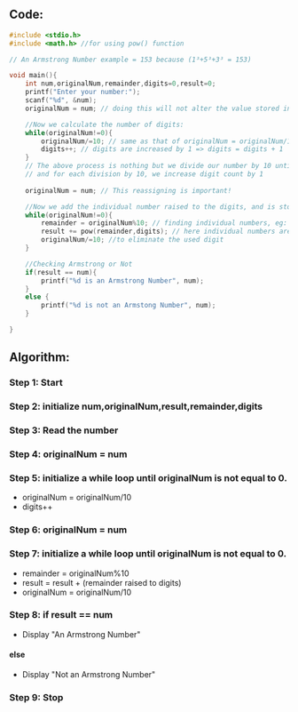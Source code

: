 ## Code:
```c
#include <stdio.h>
#include <math.h> //for using pow() function

// An Armstrong Number example = 153 because (1³+5³+3³ = 153)

void main(){
    int num,originalNum,remainder,digits=0,result=0;
    printf("Enter your number:");
    scanf("%d", &num);
    originalNum = num; // doing this will not alter the value stored in num

    //Now we calculate the number of digits:
    while(originalNum!=0){
        originalNum/=10; // same as that of originalNum = originalNum/10
        digits++; // digits are increased by 1 => digits = digits + 1
    }
    // The above process is nothing but we divide our number by 10 until it reaches zero,
    // and for each division by 10, we increase digit count by 1
    
    originalNum = num; // This reassigning is important!

    //Now we add the individual number raised to the digits, and is stored in the result variable
    while(originalNum!=0){
        remainder = originalNum%10; // finding individual numbers, eg: 153%10 = 3, now this 3 is used in the just below step
        result += pow(remainder,digits); // here individual numbers are raised to the digits we calculated above
        originalNum/=10; //to eliminate the used digit
    }

    //Checking Armstrong or Not
    if(result == num){
        printf("%d is an Armstrong Number", num);
    }
    else {
        printf("%d is not an Armstong Number", num);
    }

}
```
## Algorithm:

### Step 1: Start

### Step 2: initialize num,originalNum,result,remainder,digits

### Step 3: Read the number

### Step 4: originalNum = num

### Step 5: initialize a while loop until originalNum is not equal to 0.
- originalNum = originalNum/10
- digits++

### Step 6: originalNum = num

### Step 7: initialize a while loop until originalNum is not equal to 0.
- remainder = originalNum%10
- result = result + (remainder raised to digits)
- originalNum = originalNum/10

### Step 8: if result == num
- Display "An Armstrong Number"

#### else
- Display "Not an Armstrong Number"

### Step 9: Stop
